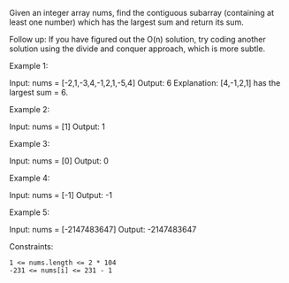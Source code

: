 Given an integer array nums, find the contiguous subarray (containing at least one number) which has the largest sum and return its sum.

Follow up: If you have figured out the O(n) solution, try coding another solution using the divide and conquer approach, which is more subtle.

 

Example 1:

Input: nums = [-2,1,-3,4,-1,2,1,-5,4]
Output: 6
Explanation: [4,-1,2,1] has the largest sum = 6.

Example 2:

Input: nums = [1]
Output: 1

Example 3:

Input: nums = [0]
Output: 0

Example 4:

Input: nums = [-1]
Output: -1

Example 5:

Input: nums = [-2147483647]
Output: -2147483647

 

Constraints:

    1 <= nums.length <= 2 * 104
    -231 <= nums[i] <= 231 - 1

